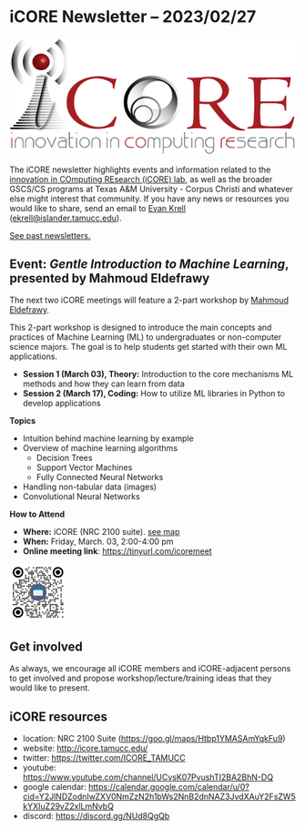# iCORE Newsletter – 2023/02/27

![logo](../img/logo_plain_sm.jpg)

The iCORE newsletter highlights events and information related to the [innovation in COmputing REsearch (iCORE) lab](https://icore.tamucc.edu/),
as well as the broader GSCS/CS programs at Texas A&M University - Corpus Christi and whatever else might interest that community.
If you have any news or resources you would like to share, send an email to [Evan Krell](https://scholar.google.com/citations?user=jLuwYGAAAAAJ&hl=en) (ekrell@islander.tamucc.edu).

[See past newsletters.](https://github.com/ekrell/icore_website/tree/main/news)

## Event: _Gentle Introduction to Machine Learning_, presented by Mahmoud Eldefrawy

The next two iCORE meetings will feature a 2-part workshop by [Mahmoud Eldefrawy](https://scholar.google.com/citations?user=mOgRZRMAAAAJ&hl=en).

This 2-part workshop is designed to introduce the main concepts and practices of Machine Learning (ML) to undergraduates or non-computer science majors. The goal is to help students get started with their own ML applications. 

- **Session 1 (March 03), Theory:** Introduction to the core mechanisms ML methods and how they can learn from data
- **Session 2 (March 17), Coding:** How to utilize ML libraries in Python to develop applications

**Topics**

- Intuition behind machine learning by example
- Overview of machine learning algorithms
  - Decision Trees
  - Support Vector Machines
  - Fully Connected Neural Networks
- Handling non-tabular data (images)
- Convolutional Neural Networks

**How to Attend**

- **Where:** iCORE (NRC 2100 suite). [see map](https://goo.gl/maps/Htbp1YMASAmYqkFu9)
- **When:**  Friday, March. 03,   2:00-4:00 pm
- **Online meeting link**: https://tinyurl.com/icoremeet 

<img src="../img/icoremeet2.png" width="100" height="100">

## Get involved

As always, we encourage all iCORE members and iCORE-adjacent persons to get involved and propose workshop/lecture/training ideas that they would like to present.

## iCORE resources

- location: NRC 2100 Suite (https://goo.gl/maps/Htbp1YMASAmYqkFu9)
- website: http://icore.tamucc.edu/
- twitter: https://twitter.com/ICORE_TAMUCC
- youtube: https://www.youtube.com/channel/UCvsK07PvushTI2BA2BhN-DQ
- google calendar: https://calendar.google.com/calendar/u/0?cid=Y2JlNDZodnIwZXV0NmZzN2h1bWs2NnB2dnNAZ3JvdXAuY2FsZW5kYXIuZ29vZ2xlLmNvbQ
- discord: https://discord.gg/NUd8QgQb
